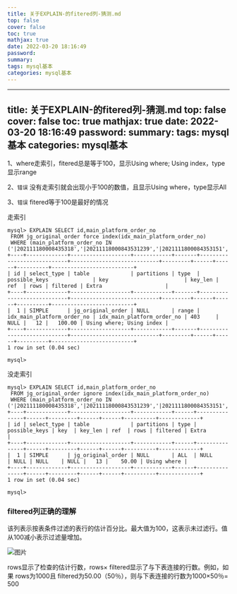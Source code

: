```yaml
---
title: 关于EXPLAIN-的fitered列-猜测.md
top: false
cover: false
toc: true
mathjax: true
date: 2022-03-20 18:16:49
password:
summary:
tags: mysql基本
categories: mysql基本
---
```

---
title: 关于EXPLAIN-的fitered列-猜测.md
top: false
cover: false
toc: true
mathjax: true
date: 2022-03-20 18:16:49
password:
summary:
tags: mysql基本
categories: mysql基本
---
1、where走索引，fitered总是等于100，显示Using where; Using index，type显示range

2、`错误` 没有走索引就会出现小于100的数值，且显示Using where，type显示All

3、`错误` fitered等于100是最好的情况




走索引
~~~
mysql> EXPLAIN SELECT id,main_platform_order_no
 FROM jg_original_order force index(idx_main_platform_order_no)
 WHERE (main_platform_order_no IN ('|202111180008435318','|20211118000843531239','|2021111800084353151','|20211118000843531622','|202111180008435317','|202111180008435314','|202111180008435323','|202111180008435313','|202111180008435312410','|20211118000843531223','|20211118000811','|2021111800084312'));
+----+-------------+-------------------+------------+-------+----------------------------+----------------------------+---------+------+------+----------+--------------------------+
| id | select_type | table             | partitions | type  | possible_keys              | key                        | key_len | ref  | rows | filtered | Extra                    |
+----+-------------+-------------------+------------+-------+----------------------------+----------------------------+---------+------+------+----------+--------------------------+
|  1 | SIMPLE      | jg_original_order | NULL       | range | idx_main_platform_order_no | idx_main_platform_order_no | 403     | NULL |   12 |   100.00 | Using where; Using index |
+----+-------------+-------------------+------------+-------+----------------------------+----------------------------+---------+------+------+----------+--------------------------+
1 row in set (0.04 sec)

mysql> 
~~~

没走索引
~~~
mysql> EXPLAIN SELECT id,main_platform_order_no
 FROM jg_original_order ignore index(idx_main_platform_order_no)
 WHERE (main_platform_order_no IN ('|202111180008435318','|20211118000843531239','|2021111800084353151','|20211118000843531622','|202111180008435317','|202111180008435314','|202111180008435323','|202111180008435313','|202111180008435312410','|20211118000843531223','|20211118000811','|2021111800084312'));
+----+-------------+-------------------+------------+------+---------------+------+---------+------+------+----------+-------------+
| id | select_type | table             | partitions | type | possible_keys | key  | key_len | ref  | rows | filtered | Extra       |
+----+-------------+-------------------+------------+------+---------------+------+---------+------+------+----------+-------------+
|  1 | SIMPLE      | jg_original_order | NULL       | ALL  | NULL          | NULL | NULL    | NULL |   13 |    50.00 | Using where |
+----+-------------+-------------------+------------+------+---------------+------+---------+------+------+----------+-------------+
1 row in set (0.04 sec)

mysql> 
~~~



### filtered列正确的理解

该列表示按表条件过滤的表行的估计百分比。最大值为100，这表示未过滤行。值从100减小表示过滤量增加。

![图片](https://upload-images.jianshu.io/upload_images/13965490-94bad94138da7cd6?imageMogr2/auto-orient/strip%7CimageView2/2/w/1240)

rows显示了检查的估计行数，rows× filtered显示了与下表连接的行数。例如，如果 rows为1000且 filtered为50.00（50％），则与下表连接的行数为1000×50％= 500
